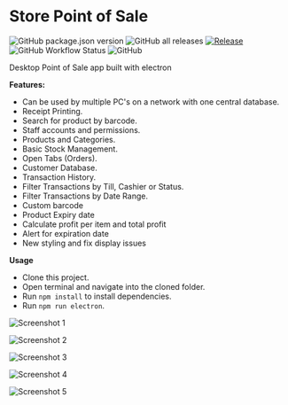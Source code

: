 # Store Point of Sale
![GitHub package.json version](https://img.shields.io/github/package-json/v/drkNsubuga/Store-POS) ![GitHub all releases](https://img.shields.io/github/downloads/drkNsubuga/Store-POS/total) [![Release](https://github.com/drkNsubuga/Store-POS/actions/workflows/release.yml/badge.svg)](https://github.com/drkNsubuga/Store-POS/actions/workflows/release.yml) ![GitHub Workflow Status](https://img.shields.io/github/actions/workflow/status/drkNsubuga/Store-POS/.github/workflows/build.yml) ![GitHub](https://img.shields.io/github/license/drkNsubuga/Store-POS)

 Desktop Point of Sale app built with electron
 
  **Features:**

- Can be used by multiple PC's on a network with one central database.
- Receipt Printing.
- Search for product by barcode.
- Staff accounts and permissions. 
- Products and Categories.
- Basic Stock Management.
- Open Tabs (Orders).
- Customer Database. 
- Transaction History. 
- Filter Transactions by Till, Cashier or Status. 
- Filter Transactions by Date Range. 
- Custom barcode  
- Product Expiry date 
- Calculate profit per item and total profit
- Alert for expiration date
- New styling and fix display issues  

**Usage**
- Clone this project.
- Open terminal and navigate into the cloned folder.
- Run ```npm install``` to install dependencies.
- Run ```npm run electron```.

![Screenshot 1](https://github.com/drkNsubuga/Store-POS/blob/master/screenshots/2.jpg)

![Screenshot 2](https://github.com/drkNsubuga/Store-POS/blob/master/screenshots/transaction.JPG)

![Screenshot 3](https://github.com/drkNsubuga/Store-POS/blob/master/screenshots/5.jpg)

![Screenshot 4](https://github.com/drkNsubuga/Store-POS/blob/master/screenshots/4.jpg)

![Screenshot 5](https://github.com/drkNsubuga/Store-POS/blob/master/screenshots/alert.JPG)
